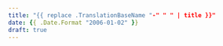 ```yaml
---
title: "{{ replace .TranslationBaseName "-" " " | title }}"
date: {{ .Date.Format "2006-01-02" }}
draft: true
---
```


